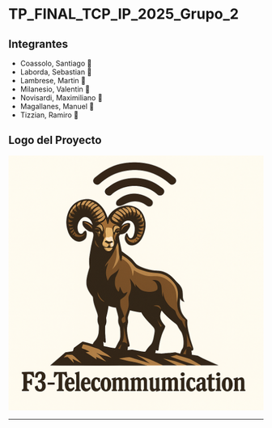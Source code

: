 # TP_FINAL_TCP_IP_2025_Grupo_2

## Integrantes

- Coassolo, Santiago 🐐  
- Laborda, Sebastian 🐐  
- Lambrese, Martin 🐐  
- Milanesio, Valentin 🐐  
- Novisardi, Maximiliano 🐐  
- Magallanes, Manuel 🐐  
- Tizzian, Ramiro 🐐  

## Logo del Proyecto

![Logo del prototipo](prototipo_logo_f3.png)

---

